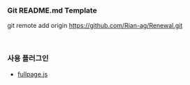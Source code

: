 ### Git README.md Template

git remote add origin https://github.com/Rian-ag/Renewal.git

<br />

### 사용 플러그인
- [fullpage.js](http://daum.net)